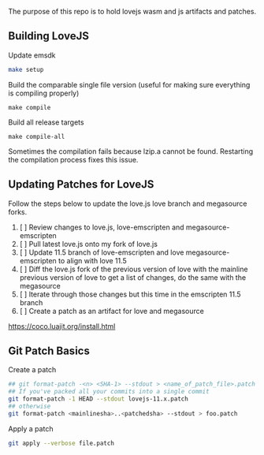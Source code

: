 The purpose of this repo is to hold lovejs wasm and js artifacts and patches.

## Building LoveJS

Update emsdk

``` bash
make setup
```

Build the comparable single file version (useful for making sure everything is compiling properly)
```
make compile
```

Build all release targets
```
make compile-all
```

Sometimes the compilation fails because lzip.a cannot be found. Restarting the compilation process fixes this issue.

## Updating Patches for LoveJS
Follow the steps below to update the love.js love branch and megasource forks. 

1. [ ] Review changes to love.js, love-emscripten and megasource-emscripten
2. [ ] Pull latest love.js onto my fork of love.js
3. [ ] Update 11.5 branch of love-emscripten and love megasource-emscripten to align with love 11.5
4. [ ] Diff the love.js fork of the previous version of love with the mainline previous version of love to get a list of changes, do the same with the megasource
5. [ ] Iterate through those changes but this time in the emscripten 11.5 branch
6. [ ] Create a patch as an artifact for love and megasource 


https://coco.luajit.org/install.html

## Git Patch Basics
Create a patch
``` bash
## git format-patch -<n> <SHA-1> --stdout > <name_of_patch_file>.patch
## If you've packed all your commits into a single commit
git format-patch -1 HEAD --stdout lovejs-11.x.patch
## otherwise
git format-patch <mainlinesha>..<patchedsha> --stdout > foo.patch
```

Apply a patch
``` bash
git apply --verbose file.patch
```


